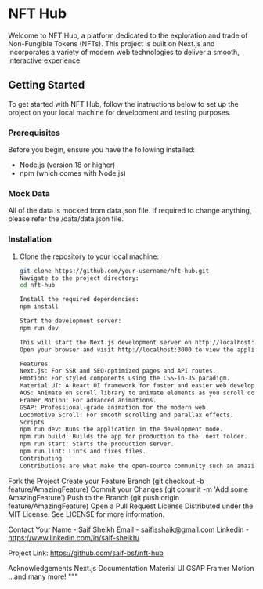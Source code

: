 # NFT Hub

Welcome to NFT Hub, a platform dedicated to the exploration and trade of Non-Fungible Tokens (NFTs). This project is built on Next.js and incorporates a variety of modern web technologies to deliver a smooth, interactive experience.

## Getting Started

To get started with NFT Hub, follow the instructions below to set up the project on your local machine for development and testing purposes.

### Prerequisites

Before you begin, ensure you have the following installed:

- Node.js (version 18 or higher)
- npm (which comes with Node.js)

### Mock Data

All of the data is mocked from data.json file. If required to change anything, please refer the /data/data.json file.

### Installation

1. Clone the repository to your local machine:

   ```sh
   git clone https://github.com/your-username/nft-hub.git
   Navigate to the project directory:
   cd nft-hub

   Install the required dependencies:
   npm install

   Start the development server:
   npm run dev

   This will start the Next.js development server on http://localhost:3000.
   Open your browser and visit http://localhost:3000 to view the application.

   Features
   Next.js: For SSR and SEO-optimized pages and API routes.
   Emotion: For styled components using the CSS-in-JS paradigm.
   Material UI: A React UI framework for faster and easier web development.
   AOS: Animate on scroll library to animate elements as you scroll down the page.
   Framer Motion: For advanced animations.
   GSAP: Professional-grade animation for the modern web.
   Locomotive Scroll: For smooth scrolling and parallax effects.
   Scripts
   npm run dev: Runs the application in the development mode.
   npm run build: Builds the app for production to the .next folder.
   npm run start: Starts the production server.
   npm run lint: Lints and fixes files.
   Contributing
   Contributions are what make the open-source community such an amazing place to learn, inspire, and create. Any contributions you make are greatly appreciated.
   ```

Fork the Project
Create your Feature Branch (git checkout -b feature/AmazingFeature)
Commit your Changes (git commit -m 'Add some AmazingFeature')
Push to the Branch (git push origin feature/AmazingFeature)
Open a Pull Request
License
Distributed under the MIT License. See LICENSE for more information.

Contact
Your Name - Saif Sheikh
Email - saifisshaik@gmail.com
Linkedin - https://www.linkedin.com/in/saif-sheikh/

Project Link: https://github.com/saif-bsf/nft-hub

Acknowledgements
Next.js Documentation
Material UI
GSAP
Framer Motion
...and many more! """
